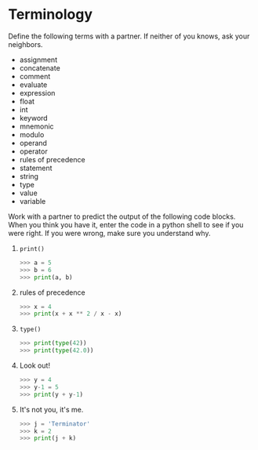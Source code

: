 # Terminology

Define the following terms with a partner. If neither of you knows, ask your
neighbors.

* assignment
* concatenate
* comment
* evaluate
* expression
* float
* int
* keyword
* mnemonic
* modulo
* operand
* operator
* rules of precedence
* statement
* string
* type
* value
* variable

Work with a partner to predict the output of the following code blocks. When
you think you have it, enter the code in a python shell to see if you were
right. If you were wrong, make sure you understand why.

1. `print()`

    ```python
    >>> a = 5
    >>> b = 6
    >>> print(a, b)
    ```

1. rules of precedence

    ```python
    >>> x = 4
    >>> print(x + x ** 2 / x - x)
    ```

1. `type()`

    ```python
    >>> print(type(42))
    >>> print(type(42.0))
    ```

1. Look out!

    ```python
    >>> y = 4
    >>> y-1 = 5
    >>> print(y + y-1)
    ```

1. It's not you, it's me.

    ```python
    >>> j = 'Terminator'
    >>> k = 2
    >>> print(j + k) 
    ```

